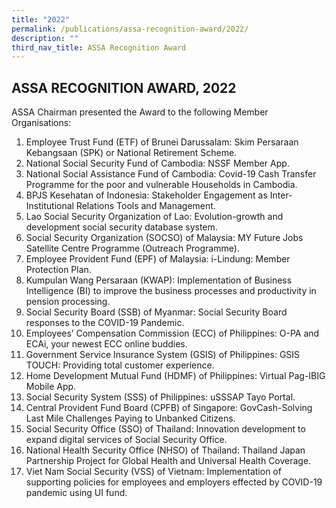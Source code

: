 ```yaml
---
title: "2022"
permalink: /publications/assa-recognition-award/2022/
description: ""
third_nav_title: ASSA Recognition Award
---
```

## ASSA RECOGNITION AWARD, 2022
ASSA Chairman presented the Award to the following Member Organisations:

1.	Employee Trust Fund (ETF) of Brunei Darussalam: Skim Persaraan Kebangsaan (SPK) or National Retirement Scheme.
2.	National Social Security Fund of Cambodia: NSSF Member App.
3.	National Social Assistance Fund of Cambodia: Covid-19 Cash Transfer Programme for the poor and vulnerable Households in Cambodia.
4.	BPJS Kesehatan of Indonesia: Stakeholder Engagement as Inter-Institutional Relations Tools and Management.
5.	Lao Social Security Organization of Lao: Evolution-growth and development social security database system.
6.	Social Security Organization (SOCSO) of Malaysia: MY Future Jobs Satellite Centre Programme (Outreach Programme).
7.	Employee Provident Fund (EPF) of Malaysia: i-Lindung: Member Protection Plan.
8.	Kumpulan Wang Persaraan (KWAP): Implementation of Business Intelligence (BI) to improve the business processes and productivity in pension processing.
9.	Social Security Board (SSB) of Myanmar: Social Security Board responses to the COVID-19 Pandemic.
10.	Employees’ Compensation Commission (ECC) of Philippines: O-PA and ECAi, your newest ECC online buddies.
11.	Government Service Insurance System (GSIS) of Philippines: GSIS TOUCH: Providing total customer experience.
12.	Home Development Mutual Fund (HDMF) of Philippines: Virtual Pag-IBIG Mobile App.    
13.	Social Security System (SSS) of Philippines: uSSSAP Tayo Portal.
14.	Central Provident Fund Board (CPFB) of Singapore: GovCash-Solving Last Mile Challenges Paying to Unbanked Citizens.
15.	Social Security Office (SSO) of Thailand: Innovation development to expand digital services of Social Security Office. 
16.	National Health Security Office (NHSO) of Thailand: Thailand Japan Partnership Project for Global Health and Universal Health Coverage.
17.	Viet Nam Social Security (VSS) of Vietnam: Implementation of supporting policies for employees and employers effected by COVID-19 pandemic using UI fund.